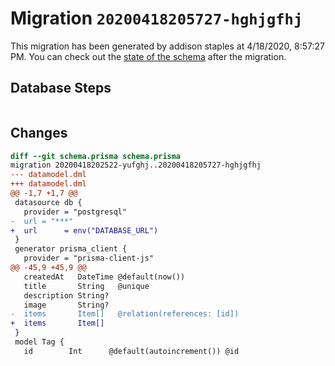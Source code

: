 # Migration `20200418205727-hghjgfhj`

This migration has been generated by addison staples at 4/18/2020, 8:57:27 PM.
You can check out the [state of the schema](./schema.prisma) after the migration.

## Database Steps

```sql

```

## Changes

```diff
diff --git schema.prisma schema.prisma
migration 20200418202522-yufghj..20200418205727-hghjgfhj
--- datamodel.dml
+++ datamodel.dml
@@ -1,7 +1,7 @@
 datasource db {
   provider = "postgresql"
-  url = "***"
+  url      = env("DATABASE_URL")
 }
 generator prisma_client {
   provider = "prisma-client-js"
@@ -45,9 +45,9 @@
   createdAt   DateTime @default(now())
   title       String   @unique
   description String?
   image       String?
-  items       Item[]   @relation(references: [id])
+  items       Item[]
 }
 model Tag {
   id        Int      @default(autoincrement()) @id
```


